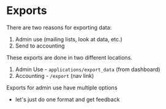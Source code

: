# Exports

There are two reasons for exporting data:
1. Admin use (mailing lists, look at data, etc.)
2. Send to accounting

These exports are done in two different locations.
1. Admin Use - `applications/export_data` (from dashboard)
2. Accounting - `/export` (nav link)

Exports for admin use have multiple options
- let's just do one format and get feedback